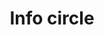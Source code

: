 ---
title: Info circle
categories:
tags:
icon: info-circle
svg: '<svg xmlns="http://www.w3.org/2000/svg" width="24" height="24" fill="none" viewBox="0 0 24 24" stroke-width="1.5" stroke-linecap="round" stroke-linejoin="round" stroke="currentColor"><circle cx="12" cy="12" r="10"/><path d="M12 16v-5h-.5m0 5h1"/><path stroke-width="2" d="M11.995 8h.01"/></svg>'
---
